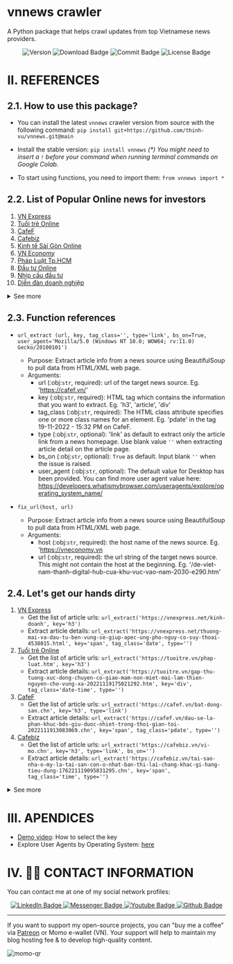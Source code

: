 # vnnews crawler
A Python package that helps crawl updates from top Vietnamese news providers.

<div id="badges" align="center">
<img src="https://img.shields.io/pypi/pyversions/vnnews?logoColor=brown&style=plastic" alt= "Version"/>
<img src="https://img.shields.io/pypi/dm/vnnews" alt="Download Badge"/>
<img src="https://img.shields.io/github/last-commit/thinh-vu/vnnews" alt="Commit Badge"/>
<img src="https://img.shields.io/github/license/thinh-vu/vnnews?color=red" alt="License Badge"/>
</div>

# II. REFERENCES
## 2.1. How to use this package?
- You can install the latest `vnnews` crawler version from source with the following command:
`pip install git+https://github.com/thinh-vu/vnnews.git@main`
- Install the stable version: `pip install vnnews`
_(*) You might need to insert a `!` before your command when running terminal commands on Google Colab._

- To start using functions, you need to import them: `from vnnews import *`

## 2.2. List of Popular Online news for investors
1. [VN Express](https://vnexpress.net/)
2. [Tuổi trẻ Online](https://tuoitre.vn/)
3. [CafeF](https://cafef.vn/)
4. [Cafebiz](https://cafebiz.vn/)
5. [Kinh tế Sài Gòn Online](https://thesaigontimes.vn/)
6. [VN Economy](https://vneconomy.vn/)
7. [Pháp Luật Tp.HCM](https://plo.vn/)
8. [Đầu tư Online](https://baodautu.vn/)
9. [Nhịp cầu đầu tư](https://nhipcaudautu.vn/)
10. [Diễn đàn doanh nghiệp](https://diendandoanhnghiep.vn/)


<details><summary>See more</summary>
<p>

11. [Diễn đàn kinh tế Việt Nam - Vietnamnet](https://vef.vn/)
12. [Forbes Việt Nam](https://forbes.vn/)
13. [Vietstock](https://vietstock.vn/)
14. [Tin nhanh chứng khoán](https://www.tinnhanhchungkhoan.vn/)
15. [Cafe Land](https://cafeland.vn/)
16. [Kenh14](https://kenh14.vn/)
17. [Dân trí](https://dantri.com.vn/)
18. [Thanh niên](https://thanhnien.vn/)
19. [Vietnamnet](http://vietnamnet.vn/)
20. [Nhân dân điện tử](http://www.nhandan.com.vn/)
21. [Lao động](http://laodong.com.vn/)
22. [Đời sống & pháp luật](http://www.doisongphapluat.com/)

</p>
</details>



## 2.3. Function references

- `url_extract (url, key, tag_class='', type='link', bs_on=True, user_agent='Mozilla/5.0 (Windows NT 10.0; WOW64; rv:11.0) Gecko/20100101')`
    - Purpose: Extract article info from a news source using BeautifulSoup to pull data from HTML/XML web page.
    - Arguments:
      - url (:obj:`str`, required): url of the target news source. Eg. 'https://cafef.vn/'
      - key (:obj:`str`, required): HTML tag which contains the information that you want to extract. Eg. 'h3', 'article', 'div'
      - tag_class (:obj:`str`, required): The HTML class attribute specifies one or more class names for an element. Eg. 'pdate' in the tag <span class="pdate">19-11-2022 - 15:32 PM </span> on CafeF.
      - type (:obj:`str`, optional): 'link' as default to extract only the article link from a news homepage. Use blank value `''` when extracting article detail on the article page.
      - bs_on (:obj:`str`, optional): `True` as default. Input blank `''` when the issue is raised.
      - user_agent (:obj:`str`, optional): The default value for Desktop has been provided. You can find more user agent value here: https://developers.whatismybrowser.com/useragents/explore/operating_system_name/

- `fix_url(host, url)`
  - Purpose: Extract article info from a news source using BeautifulSoup to pull data from HTML/XML web page.
  - Arguments:
    - host (:obj:`str`, required): the host name of the news source. Eg. 'https://vneconomy.vn
    - url (:obj:`str`, required): the url string of the target news source. This might not contain the host at the beginning. Eg. '/de-viet-nam-thanh-digital-hub-cua-khu-vuc-vao-nam-2030-e290.htm'

## 2.4. Let's get our hands dirty
1. [VN Express](https://vnexpress.net/)
   - Get the list of article urls: `url_extract('https://vnexpress.net/kinh-doanh', key='h3')`
   - Extract article details: `url_extract('https://vnexpress.net/thuong-mai-va-dau-tu-ben-vung-se-giup-apec-ung-pho-nguy-co-suy-thoai-4538015.html', key='span', tag_class='date', type='')`
2. [Tuổi trẻ Online](https://tuoitre.vn/)
   - Get the list of article urls: `url_extract('https://tuoitre.vn/phap-luat.htm', key='h3')`
   - Extract article details: `url_extract('https://tuoitre.vn/gap-thu-tuong-xuc-dong-chuyen-co-giao-mam-non-miet-mai-lam-thien-nguyen-cho-vung-xa-20221119175021292.htm', key='div', tag_class='date-time', type='')`
3. [CafeF](https://cafef.vn/)
   - Get the list of article urls:  `url_extract('https://cafef.vn/bat-dong-san.chn', key='h3', type='link')`
   - Extract article details: `url_extract('https://cafef.vn/dau-se-la-phan-khuc-bds-giu-duoc-nhiet-trong-thoi-gian-toi-2022111913083069.chn', key='span', tag_class='pdate', type='')`
4. [Cafebiz](https://cafebiz.vn/)
   - Get the list of article urls:  `url_extract('https://cafebiz.vn/vi-mo.chn', key='h3', type='link', bs_on='')`
   - Extract article details: `url_extract('https://cafebiz.vn/tai-sao-nha-o-my-la-tai-san-con-o-nhat-ban-thi-lai-chang-khac-gi-hang-tieu-dung-176221119095831295.chn', key='span', tag_class='time', type='')`

<details><summary>See more</summary>
<p>

5. [Kinh tế Sài Gòn Online](https://thesaigontimes.vn/)
   - Get the list of article urls:  `url_extract('https://thesaigontimes.vn/', key='h3', type='link', bs_on='')`
   - Extract article details: `url_extract('https://thesaigontimes.vn/kinh-te-tuan-hoan-mo-ra-nhung-mo-hinh-kinh-doanh-moi/', key='time', tag_class='', type='')`
6. [VN Economy](https://vneconomy.vn/)
   - Get the list of article urls:  `url_extract('https://vneconomy.vn/', key='h3', type='link', bs_on=False)`
   - Extract article details: `url_extract('https://vneconomy.vn/xuat-khau-det-may-van-tu-tin-voi-muc-tieu-42-ty-usd.htm', key='div', tag_class='detail__meta', type='')`
7. [Pháp Luật Tp.HCM](https://plo.vn/)
   - Get the list of article urls:  `url_extract('https://m.plo.vn/phap-luat/', key='h3', type='link')[0][1]`
   - Extract article details: `test = url_extract('https://plo.vn/dieu-tra-trung-tam-dang-kiem-cap-so-song-sinh-cho-xe-tai-post705918.html', key='time', tag_class='', type='')`
8. [Đầu tư Online](https://baodautu.vn/)
   - Get the list of article urls:  `url_extract('https://baodautu.vn/', key='article', type='link', bs_on='')`
   - Extract article details: `url_extract('https://baodautu.vn/nguoi-dan-rong-ra-cau-cuu-khi-nao-co-so-do-tu-du-an-cua-cong-ty-bach-dat-an-d177946.html', key='span', tag_class='post-time', type='')`
9.  [Nhịp cầu đầu tư](https://nhipcaudautu.vn/)
   - Get the list of article urls:  `url_extract('https://m.nhipcaudautu.vn/kinh-doanh/', key='article', type='link', bs_on='', user_agent='Mozilla/5.0 (iPhone; CPU iPhone OS 15_5 like Mac OS X)')`
   - Extract article details: `url_extract('https://m.nhipcaudautu.vn/ti-le-don-bay-tai-chinh-toan-thi-truong-giam-dan-tu-quy-i-3348999/', key='span', tag_class='date-post', type='')`
10.  [Diễn đàn doanh nghiệp](https://diendandoanhnghiep.vn/)
     - Get the list of article urls:  `url_extract('https://diendandoanhnghiep.vn/', key='h3', type='link', bs_on='')`
     - Extract article details: `url_extract('https://diendandoanhnghiep.vn/https-diendandoanhnghiep-vn-dien-mat-troi-mai-nha-can-hoan-thien-co-che-ho-tro-doanh-nghiep-phat-trien-225626-html-e313.html', key='span', tag_class='created_time', type='')`
11.  [Diễn đàn kinh tế Việt Nam - Vietnamnet](https://vef.vn/)
     - Get the list of article urls:  `url_extract('https://vef.vn/diem-nong/', key='article', type='link', bs_on='')`
     - Extract article details: ``
12. [Forbes Việt Nam](https://forbes.vn/)
    - Get the list of article urls:  `url_extract('https://forbes.vn', key='h3', type='link', bs_on='')`
    - Extract article details: `url_extract('https://forbes.vn/m-village-cua-nguyen-hai-ninh-xay-lang-trong-pho/', key='div', tag_class='forbes-single__heading-time', type='')`
13.  [Vietstock](https://vietstock.vn/)
     - Get the list of article urls:  `url_extract('https://vietstock.vn/', key='h4', type='link', bs_on='')`
     - Extract article details: `url_extract('https://vietstock.vn/2022/11/thieu-hut-iphone-14-nguoi-dung-viet-lua-chon-iphone-doi-cu-4264-1017483.htm', key='span', tag_class='date', type='')`
14. [Tin nhanh chứng khoán](https://www.tinnhanhchungkhoan.vn/)
    - Get the list of article urls: Doesn't work `url_extract('https://m.tinnhanhchungkhoan.vn/', key='h2', type='link', bs_on='')`
    - Extract article details: `url_extract('https://www.tinnhanhchungkhoan.vn/big-trends-sau-con-mua-troi-lai-sang-post310328.html', key='time', tag_class='', type='')`
15. [Cafe Land](https://cafeland.vn/)
    - Get the list of article urls:  `url_extract('https://cafeland.vn/', key='h3', type='link', bs_on='')`
    - Extract article details: `url_extract('https://cafeland.vn/phan-tich/bien-doi-khi-hau-dang-leo-thang-nhung-doanh-nghiep-chu-yeu-doi-pho-114941.html', key='div', tag_class='info-date right', type='')`
16. [Kenh14](https://kenh14.vn/)
    - Get the list of article urls:  `url_extract('https://m.kenh14.vn/doi-song.chn', key='h3', type='link')`
    - Extract article details: `url_extract('https://m.kenh14.vn/phia-sau-nhung-gen-z-okela-co-luc-that-bai-co-luc-khong-on-lam-nhung-chua-bao-gio-ngung-no-luc-20221119153833146.chn', key='span', tag_class='kbwcm-time', type='')`
17. [Dân trí](https://dantri.com.vn/)
    - Get the list of article urls:  `url_extract('https://dantri.com.vn/', key='h3', type='link', bs_on='')`
    - Extract article details: `url_extract('https://dantri.com.vn/the-gioi/moscow-cao-buoc-ukraine-kich-dong-xung-dot-quan-su-nga-nato-20221119145209276.htm', key='time', tag_class='author-time', type='')`
18. [Thanh niên](https://thanhnien.vn/)
    - Get the list of article urls:  ``
    - Extract article details: ``
19. [Vietnamnet](http://vietnamnet.vn/)
    - Get the list of article urls:  ``
    - Extract article details: ``
20. [Nhân dân điện tử](http://www.nhandan.com.vn/)
    - Get the list of article urls:  ``
    - Extract article details: ``
21. [Lao động](http://laodong.com.vn/)
    - Get the list of article urls:  ``
    - Extract article details: ``
22. [Đời sống & pháp luật](http://www.doisongphapluat.com/)
    - Get the list of article urls:  ``
    - Extract article details: ``

</p>
</details>

# III. APENDICES
- [Demo video](https://youtu.be/S_Jx_TgSTTw): How to select the key 
- Explore User Agents by Operating System: [here](https://developers.whatismybrowser.com/useragents/explore/operating_system_name/)

# IV. 🙋‍♂️ CONTACT INFORMATION
You can contact me at one of my social network profiles:

<div id="badges" align="center">
  <a href="https://www.linkedin.com/in/thinh-vu">
    <img src="https://img.shields.io/badge/LinkedIn-blue?style=for-the-badge&logo=linkedin&logoColor=white" alt="LinkedIn Badge"/>
  </a>
  <a href="https://www.messenger.com/t/mr.thinh.ueh">
    <img src="https://img.shields.io/badge/Messenger-00B2FF?style=for-the-badge&logo=messenger&logoColor=white" alt="Messenger Badge"/>
  <a href="https://www.youtube.com/channel/UCYgG-bmk92OhYsP20TS0MbQ">
    <img src="https://img.shields.io/badge/YouTube-red?style=for-the-badge&logo=youtube&logoColor=white" alt="Youtube Badge"/>
  </a>
  </a>
    <a href="https://github.com/thinh-vu">
    <img src="https://img.shields.io/badge/GitHub-100000?style=for-the-badge&logo=github&logoColor=white" alt="Github Badge"/>
  </a>
</div>

---

If you want to support my open-source projects, you can "buy me a coffee" via [Patreon](https://patreon.com/thinhvu?utm_medium=clipboard_copy&utm_source=copyLink&utm_campaign=creatorshare_creator) or Momo e-wallet (VN). Your support will help to maintain my blog hosting fee & to develop high-quality content.

![momo-qr](https://github.com/thinh-vu/vnstock/blob/main/src/momo-qr-thinhvu.jpeg?raw=true)